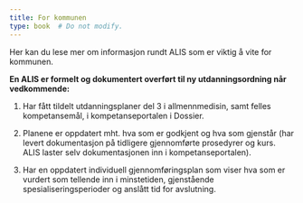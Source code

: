 ```yaml
---
title: For kommunen
type: book  # Do not modify.
---
```


Her kan du lese mer om informasjon rundt ALIS som er viktig å vite for kommunen.


**En ALIS er formelt og dokumentert overført til ny utdanningsordning når vedkommende:**  

1. Har fått tildelt utdanningsplaner del 3 i allmennmedisin, samt felles kompetansemål, i kompetanseportalen i Dossier.

2. Planene er oppdatert mht. hva som er godkjent og hva som gjenstår (har levert dokumentasjon på tidligere gjennomførte prosedyrer og kurs. ALIS laster selv dokumentasjonen inn i kompetanseportalen).

3. Har en oppdatert individuell gjennomføringsplan som viser hva som er vurdert som tellende inn i minstetiden, gjenstående spesialiseringsperioder og anslått tid for avslutning.

